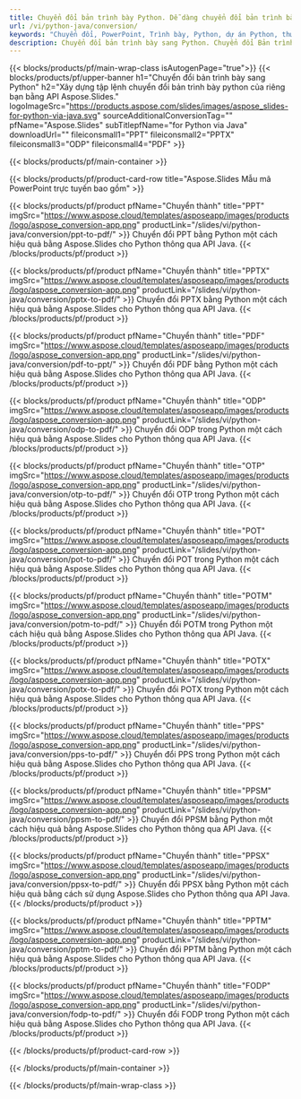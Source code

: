 ```yaml
---
title: Chuyển đổi bản trình bày Python. Dễ dàng chuyển đổi bản trình bày bằng Aspose.Slides.
url: /vi/python-java/conversion/
keywords: "Chuyển đổi, PowerPoint, Trình bày, Python, dự án Python, thư viện Python, PDF, Chuyển đổi sang PDF, PPT sang PDF"
description: Chuyển đổi bản trình bày sang Python. Chuyển đổi Bản trình bày sang JPG, PNG, HTML và các định dạng khác bằng Aspose.Slides.
---
```


{{< blocks/products/pf/main-wrap-class isAutogenPage="true">}}
{{< blocks/products/pf/upper-banner h1="Chuyển đổi bản trình bày sang Python" h2="Xây dựng tập lệnh chuyển đổi bản trình bày python của riêng bạn bằng API Aspose.Slides." logoImageSrc="https://products.aspose.com/slides/images/aspose_slides-for-python-via-java.svg" sourceAdditionalConversionTag="" pfName="Aspose.Slides" subTitlepfName="for Python via Java" downloadUrl="" fileiconsmall1="PPT" fileiconsmall2="PPTX" fileiconsmall3="ODP" fileiconsmall4="PDF" >}}

{{< blocks/products/pf/main-container >}}

{{< blocks/products/pf/product-card-row title="Aspose.Slides Mẫu mã PowerPoint trực tuyến bao gồm" >}}

{{< blocks/products/pf/product pfName="Chuyển thành" title="PPT" imgSrc="https://www.aspose.cloud/templates/asposeapp/images/products/logo/aspose_conversion-app.png" productLink="/slides/vi/python-java/conversion/ppt-to-pdf/" >}}
Chuyển đổi PPT bằng Python một cách hiệu quả bằng Aspose.Slides cho Python thông qua API Java.
{{< /blocks/products/pf/product >}}
{{< blocks/products/pf/product pfName="Chuyển thành" title="PPTX" imgSrc="https://www.aspose.cloud/templates/asposeapp/images/products/logo/aspose_conversion-app.png" productLink="/slides/vi/python-java/conversion/pptx-to-pdf/" >}}
Chuyển đổi PPTX bằng Python một cách hiệu quả bằng Aspose.Slides cho Python thông qua API Java.
{{< /blocks/products/pf/product >}}
{{< blocks/products/pf/product pfName="Chuyển thành" title="PDF" imgSrc="https://www.aspose.cloud/templates/asposeapp/images/products/logo/aspose_conversion-app.png" productLink="/slides/vi/python-java/conversion/pdf-to-ppt/" >}}
Chuyển đổi PDF bằng Python một cách hiệu quả bằng Aspose.Slides cho Python thông qua API Java.
{{< /blocks/products/pf/product >}}
{{< blocks/products/pf/product pfName="Chuyển thành" title="ODP" imgSrc="https://www.aspose.cloud/templates/asposeapp/images/products/logo/aspose_conversion-app.png" productLink="/slides/vi/python-java/conversion/odp-to-pdf/" >}}
Chuyển đổi ODP trong Python một cách hiệu quả bằng Aspose.Slides cho Python thông qua API Java.
{{< /blocks/products/pf/product >}}
{{< blocks/products/pf/product pfName="Chuyển thành" title="OTP" imgSrc="https://www.aspose.cloud/templates/asposeapp/images/products/logo/aspose_conversion-app.png" productLink="/slides/vi/python-java/conversion/otp-to-pdf/" >}}
Chuyển đổi OTP trong Python một cách hiệu quả bằng Aspose.Slides cho Python thông qua API Java.
{{< /blocks/products/pf/product >}}
{{< blocks/products/pf/product pfName="Chuyển thành" title="POT" imgSrc="https://www.aspose.cloud/templates/asposeapp/images/products/logo/aspose_conversion-app.png" productLink="/slides/vi/python-java/conversion/pot-to-pdf/" >}}
Chuyển đổi POT trong Python một cách hiệu quả bằng Aspose.Slides cho Python thông qua API Java.
{{< /blocks/products/pf/product >}}
{{< blocks/products/pf/product pfName="Chuyển thành" title="POTM" imgSrc="https://www.aspose.cloud/templates/asposeapp/images/products/logo/aspose_conversion-app.png" productLink="/slides/vi/python-java/conversion/potm-to-pdf/" >}}
Chuyển đổi POTM trong Python một cách hiệu quả bằng Aspose.Slides cho Python thông qua API Java.
{{< /blocks/products/pf/product >}}
{{< blocks/products/pf/product pfName="Chuyển thành" title="POTX" imgSrc="https://www.aspose.cloud/templates/asposeapp/images/products/logo/aspose_conversion-app.png" productLink="/slides/vi/python-java/conversion/potx-to-pdf/" >}}
Chuyển đổi POTX trong Python một cách hiệu quả bằng Aspose.Slides cho Python thông qua API Java.
{{< /blocks/products/pf/product >}}
{{< blocks/products/pf/product pfName="Chuyển thành" title="PPS" imgSrc="https://www.aspose.cloud/templates/asposeapp/images/products/logo/aspose_conversion-app.png" productLink="/slides/vi/python-java/conversion/pps-to-pdf/" >}}
Chuyển đổi PPS trong Python một cách hiệu quả bằng Aspose.Slides cho Python thông qua API Java.
{{< /blocks/products/pf/product >}}
{{< blocks/products/pf/product pfName="Chuyển thành" title="PPSM" imgSrc="https://www.aspose.cloud/templates/asposeapp/images/products/logo/aspose_conversion-app.png" productLink="/slides/vi/python-java/conversion/ppsm-to-pdf/" >}}
Chuyển đổi PPSM bằng Python một cách hiệu quả bằng Aspose.Slides cho Python thông qua API Java.
{{< /blocks/products/pf/product >}}
{{< blocks/products/pf/product pfName="Chuyển thành" title="PPSX" imgSrc="https://www.aspose.cloud/templates/asposeapp/images/products/logo/aspose_conversion-app.png" productLink="/slides/vi/python-java/conversion/ppsx-to-pdf/" >}}
Chuyển đổi PPSX bằng Python một cách hiệu quả bằng cách sử dụng Aspose.Slides cho Python thông qua API Java.
{{< /blocks/products/pf/product >}}
{{< blocks/products/pf/product pfName="Chuyển thành" title="PPTM" imgSrc="https://www.aspose.cloud/templates/asposeapp/images/products/logo/aspose_conversion-app.png" productLink="/slides/vi/python-java/conversion/pptm-to-pdf/" >}}
Chuyển đổi PPTM bằng Python một cách hiệu quả bằng Aspose.Slides cho Python thông qua API Java.
{{< /blocks/products/pf/product >}}
{{< blocks/products/pf/product pfName="Chuyển thành" title="FODP" imgSrc="https://www.aspose.cloud/templates/asposeapp/images/products/logo/aspose_conversion-app.png" productLink="/slides/vi/python-java/conversion/fodp-to-pdf/" >}}
Chuyển đổi FODP trong Python một cách hiệu quả bằng Aspose.Slides cho Python thông qua API Java.
{{< /blocks/products/pf/product >}}


{{< /blocks/products/pf/product-card-row >}}

{{< /blocks/products/pf/main-container >}}
    
{{< /blocks/products/pf/main-wrap-class >}}